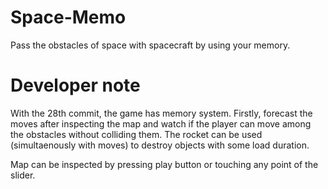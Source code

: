 # Space-Memo
Pass the obstacles of space with spacecraft by using your memory.

# Developer note
With the 28th commit, the game has memory system. Firstly, forecast the moves after inspecting the map and watch if the player can move among the obstacles without colliding them. The rocket can be used (simultaenously with moves) to destroy objects with some load duration.

Map can be inspected by pressing play button or touching any point of the slider.
